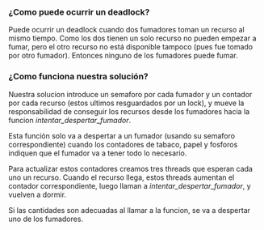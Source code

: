 ### ¿Como puede ocurrir un deadlock?

Puede ocurrir un deadlock cuando dos fumadores toman un recurso al mismo tiempo. Como los
dos tienen un solo recurso no pueden empezar a fumar, pero el otro recurso no está
disponible tampoco (pues fue tomado por otro fumador). Entonces ninguno de los fumadores
puede fumar.

### ¿Como funciona nuestra solución?

Nuestra solucion introduce un semaforo por cada fumador y un contador por cada recurso
(estos ultimos resguardados por un lock), y mueve la responsabilidad de conseguir los
recursos desde los fumadores hacia la funcion *intentar_despertar_fumador*.

Esta función solo va a despertar a un fumador (usando su semaforo correspondiente) cuando
los contadores de tabaco, papel y fosforos indiquen que el fumador va a tener todo lo necesario.

Para actualizar estos contadores creamos tres threads que esperan cada uno un recurso.
Cuando el recurso llega, estos threads aumentan el contador correspondiente, luego llaman a
*intentar_despertar_fumador*, y vuelven a dormir.

Si las cantidades son adecuadas al llamar a la funcion, se va a despertar uno de los fumadores.
